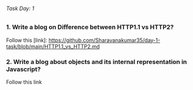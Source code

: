 ###### Task Day: 1

### 1. Write a blog on Difference between HTTP1.1 vs HTTP2?

Follow this [link]: https://github.com/Sharavanakumar35/day-1-task/blob/main/HTTP1.1_vs_HTTP2.md

### 2. Write a blog about objects and its internal representation in Javascript?

Follow this link